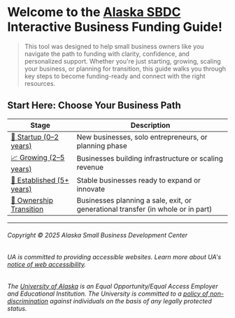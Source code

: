 # Welcome to the [Alaska SBDC](https://aksbdc.org/) Interactive Business Funding Guide! 

> This tool was designed to help small business owners like you navigate the path to funding with clarity, confidence, and personalized support. Whether you're just starting, growing, scaling your business, or planning for transition, this guide walks you through key steps to become funding-ready and connect with the right resources.

## Start Here: Choose Your Business Path

| Stage                  | Description                                                                 |
|------------------------|-----------------------------------------------------------------------------|
| [🚀 Startup (0–2 years)](STARTUP.md) | New businesses, solo entrepreneurs, or planning phase                       |
| [📈 Growing (2–5 years)](GROWING.md) | Businesses building infrastructure or scaling revenue                        |
| [🏢 Established (5+ years)](ESTABLISHED.md) | Stable businesses ready to expand or innovate                             |
| [🔄 Ownership Transition](TRANSITION.md) | Businesses planning a sale, exit, or generational transfer (in whole or in part) |

-----

###### Copyright © 2025 Alaska Small Business Development Center

###### UA is committed to providing accessible websites. Learn more about UA's [notice of web accessibility](https://www.alaska.edu/webaccessibility/).

###### The [University of Alaska](https://www.alaska.edu/) is an Equal Opportunity/Equal Access Employer and Educational Institution.  The University is committed to a [policy of non-discrimination](https://www.alaska.edu/nondiscrimination/) against individuals on the basis of any legally protected status.